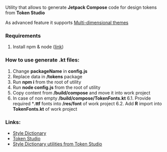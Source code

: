 Utility that allows to generate **Jetpack Compose** code for design tokens from **Token Studio**

As advanced feature it supports [Multi-dimensional themes](https://docs.tokens.studio/themes/themes-pro)

### Requirements
1. Install npm & node ([link](https://nodejs.org/en/download))

### How to use generate **.kt** files:
1. Change **packageName** in **config.js**
2. Replace data in **/tokens** package
3. Run **npm i** from the root of utility
4. Run **node config.js** from the root of utility
5. Copy content from **/build/compose** and move it into work project
6. In case of non empty **/build/compose/TokenFonts.kt**
6.1. Provide required ***.ttf** fonts into **/res/font** of work project
6.2. Add **R** import into **TokenFonts.kt** of work project

### Links:
* [Style Dictionary](https://github.com/amzn/style-dictionary)
* [Token Studio](https://tokens.studio/)
* [Style Dictionary utilities from Token Studio](https://github.com/tokens-studio/sd-transforms)